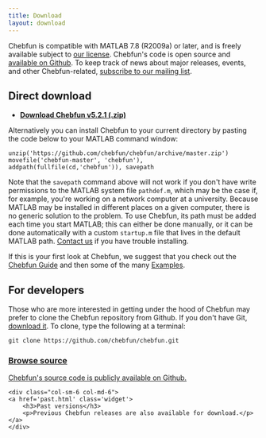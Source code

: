 ```yaml
---
title: Download
layout: download
---
```


Chebfun is compatible with MATLAB 7.8 (R2009a) or later, and is freely
available subject to [our license][license]. Chebfun's code is open source and
[available on Github][chebfun-github]. To keep track of news about major
releases, events, and other Chebfun-related, [subscribe to our mailing
list][subscribelink].

## Direct download

<ul>
    <li><strong><a href="https://github.com/chebfun/chebfun/archive/master.zip" id="download">Download Chebfun v5.2.1 (.zip)</a></strong></li>
</ul>

Alternatively you can install Chebfun to your current directory by pasting the
code below to your MATLAB command window:

    unzip('https://github.com/chebfun/chebfun/archive/master.zip')
    movefile('chebfun-master', 'chebfun'), addpath(fullfile(cd,'chebfun')), savepath

Note that the `savepath` command above will not work if you don't have write
permissions to the MATLAB system file `pathdef.m`, which may be the case if,
for example, you're working on a network computer at a university. Because
MATLAB may be installed in different places on a given computer, there is no
generic solution to the problem. To use Chebfun, its path must be added each
time you start MATLAB; this can either be done manually, or it can be done
automatically with a custom `startup.m` file that lives in the default MATLAB
path. [Contact us](mailto:help@chebfun.org) if you have trouble installing.

If this is your first look at Chebfun, we suggest that you check out the
[Chebfun Guide][guide] and then some of the many [Examples][examples].


## For developers

Those who are more interested in getting under the hood of Chebfun may
prefer to clone the Chebfun repository from Github. If you don't have Git,
[download it][git]. To clone, type the following at a terminal:

    git clone https://github.com/chebfun/chebfun.git


<div class="row">
    <div class="col-sm-6 col-md-6">
    <a href='//github.com/chebfun/chebfun' class='widget'>
        <h3>Browse source</h3>
        <p>Chebfun's source code is publicly available on Github.</p>
    </a>
    </div>

    <div class="col-sm-6 col-md-6">
    <a href='past.html' class='widget'>
        <h3>Past versions</h3>
        <p>Previous Chebfun releases are also available for download.</p>
    </a>
    </div>
</div>


[license]: https://raw.githubusercontent.com/chebfun/chebfun/master/LICENSE.txt
[chebfun-github]: https://github.com/chebfun/chebfun
[guide]: ../docs/guide/
[examples]: ../examples/
[function-reference]: ../docs/functions/
[mailto]: mailto:help@chebfun.org
[git]: http://git-scm.com/
[subscribelink]: https://groups.google.com/forum/#!forum/chebfun-announce/join
